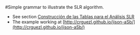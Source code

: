 #Simple grammar to illustrate the SLR algorithm.

* See section [Construcción de las Tablas para el Análisis SLR](http://nereida.deioc.ull.es/~plgrado/javascriptexamples/)
* The example working at 
[http://crguezl.github.io/jison-aSb/](http://crguezl.github.io/jison-aSb/)
